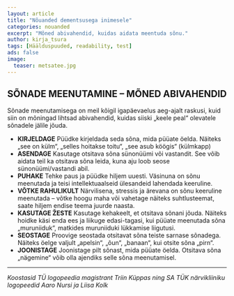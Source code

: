 ```yaml
---
layout: article
title: "Nõuanded dementsusega inimesele"
categories: nouanded
excerpt: "Mõned abivahendid, kuidas aidata meentuda sõnu."
author: kirja_tsura
tags: [Häälduspuuded, readability, test]
ads: false
image:
  teaser: metsatee.jpg
---
```


## SÕNADE MEENUTAMINE – MÕNED ABIVAHENDID

Sõnade meenutamisega on meil kõigil igapäevaelus aeg-ajalt raskusi, kuid siin on mõningad lihtsad abivahendid, kuidas siiski „keele peal“ olevatele sõnadele jälile jõuda. 
* **KIRJELDAGE**
Püüdke kirjeldada seda sõna, mida püüate öelda. Näiteks „see on külm“, „selles hoitakse toitu“, „see asub köögis“ (külmkapp)
* **ASENDAGE**
Kasutage otsitava sõna sünonüümi või vastandit. See võib aidata teil ka otsitava sõna leida, kuna aju loob seose sünonüümi/vastandi abil.
* **PUHAKE** 
Tehke paus ja püüdke hiljem uuesti. Väsinuna on sõnu meenutada ja teisi intellektuaalseid ülesandeid lahendada keeruline.
* **VÕTKE RAHULIKULT**
Närvilisena, stressis ja ärevana on sõnu keeruline meenutada – võtke hoogu maha või vahetage näiteks suhtlusteemat, saate hiljem endise teema juurde naasta. 
* **KASUTAGE ŽESTE**
Kasutage kehakeelt, et otsitava sõnani jõuda. Näiteks hoidke käsi enda ees ja liikuge edasi-tagasi, kui püüate meenutada sõna „muruniiduk“, matkides muruniiduki lükkamise liigutusi. 
* **SEOSTAGE**
Proovige seostada otsitavat sõna teiste sarnase sõnadega. Näiteks öelge valjult „apelsin“, „õun“, „banaan“, kui otsite sõna „pirn“.
* **JOONISTAGE**
Joonistage pilt sõnast, mida püüate öelda. Otsitava sõna „nägemine“ võib olla ajendiks selle sõna meenutamisel.

---

*Koostasid TÜ logopeedia magistrant Triin Küppas ning SA TÜK närvikliiniku logopeedid Aaro Nursi ja Liisa Kolk*